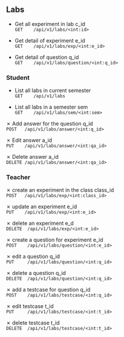 ## Labs

- Get all experiment in lab c_id  
`GET    /api/v1/labs/<int:id>`

- Get detail of experiment e_id  
`GET    /api/v1/labs/exp/<int:e_id>`

- Get detail of question q_id  
`GET    /api/v1/labs/question/<int:q_id>`

### Student
- List all labs in current semester  
`GET    /api/v1/labs`

- List all labs in a semester sem  
`GET    /api/v1/labs/sem/<int:sem>`

&cross; Add answer for the question q_id  
`POST   /api/v1/labs/answer/<int:q_id>`

&cross; Edit answer a_id  
`PUT    /api/v1/labs/answer/<int:qa_id>`

&cross; Delete answer a_id  
`DELETE /api/v1/labs/answer/<int:qa_id>`


### Teacher
&cross; create an experiment in the class class_id  
`POST   /api/v1/labs/exp/<int:class_id>`

&cross; update an experiment e_id  
`PUT    /api/v1/labs/exp/<int:e_id>`

&cross; delete an experiment e_d  
`DELETE  /api/v1/labs/exp/<int:e_id>`

&cross; create a question for experiment e_id  
`POST    /api/v1/labs/question/<int:e_id>`  

&cross; edit a question q_id  
`PUT     /api/v1/labs/question/<int:q_id>`  

&cross; delete a question q_id  
`DELETE  /api/v1/labs/question/<int:q_id>`  

&cross; add a testcase for question q_id  
`POST    /api/v1/labs/testcase/<int:q_id>`

&cross; edit testcase t_id  
`PUT     /api/v1/labs/testcase/<int:t_id>`

&cross; delete testcase t_id  
`DELETE  /api/v1/labs/testcase/<int:t_id>`